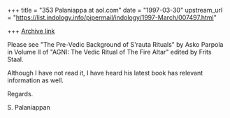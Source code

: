 +++
title = "353 Palaniappa at aol.com"
date = "1997-03-30"
upstream_url = "https://list.indology.info/pipermail/indology/1997-March/007497.html"

+++
[Archive link](https://list.indology.info/pipermail/indology/1997-March/007497.html)

Please see "The Pre-Vedic Background of S'rauta Rituals" by Asko Parpola  in
Volume II of  "AGNI: The Vedic Ritual of The Fire Altar" edited by Frits
Staal. 

Although I have not read it, I have heard his latest book has relevant
information as well.

Regards.

S. Palaniappan




